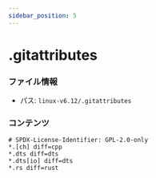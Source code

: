 ```yaml
---
sidebar_position: 5
---
```

# .gitattributes

### ファイル情報

- パス: `linux-v6.12/.gitattributes`

### コンテンツ

```gitattributes
# SPDX-License-Identifier: GPL-2.0-only
*.[ch] diff=cpp
*.dts diff=dts
*.dts[io] diff=dts
*.rs diff=rust

```

